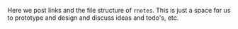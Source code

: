 Here we post links and the file structure of `rnotes`.
This is just a space for us to prototype and design and discuss ideas and todo's, etc.